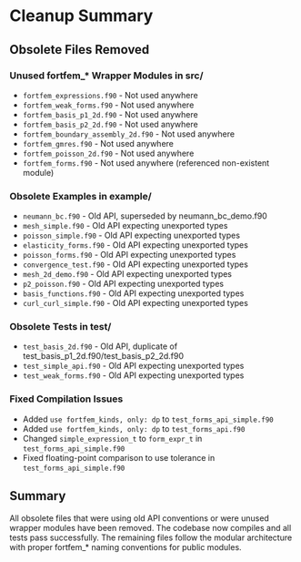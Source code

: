 # Cleanup Summary

## Obsolete Files Removed

### Unused fortfem_* Wrapper Modules in src/
- `fortfem_expressions.f90` - Not used anywhere
- `fortfem_weak_forms.f90` - Not used anywhere  
- `fortfem_basis_p1_2d.f90` - Not used anywhere
- `fortfem_basis_p2_2d.f90` - Not used anywhere
- `fortfem_boundary_assembly_2d.f90` - Not used anywhere
- `fortfem_gmres.f90` - Not used anywhere
- `fortfem_poisson_2d.f90` - Not used anywhere
- `fortfem_forms.f90` - Not used anywhere (referenced non-existent module)

### Obsolete Examples in example/
- `neumann_bc.f90` - Old API, superseded by neumann_bc_demo.f90
- `mesh_simple.f90` - Old API expecting unexported types
- `poisson_simple.f90` - Old API expecting unexported types
- `elasticity_forms.f90` - Old API expecting unexported types
- `poisson_forms.f90` - Old API expecting unexported types
- `convergence_test.f90` - Old API expecting unexported types
- `mesh_2d_demo.f90` - Old API expecting unexported types
- `p2_poisson.f90` - Old API expecting unexported types
- `basis_functions.f90` - Old API expecting unexported types
- `curl_curl_simple.f90` - Old API expecting unexported types

### Obsolete Tests in test/
- `test_basis_2d.f90` - Old API, duplicate of test_basis_p1_2d.f90/test_basis_p2_2d.f90
- `test_simple_api.f90` - Old API expecting unexported types
- `test_weak_forms.f90` - Old API expecting unexported types

### Fixed Compilation Issues
- Added `use fortfem_kinds, only: dp` to `test_forms_api_simple.f90`
- Added `use fortfem_kinds, only: dp` to `test_forms_api.f90`
- Changed `simple_expression_t` to `form_expr_t` in `test_forms_api_simple.f90`
- Fixed floating-point comparison to use tolerance in `test_forms_api_simple.f90`

## Summary
All obsolete files that were using old API conventions or were unused wrapper modules have been removed. The codebase now compiles and all tests pass successfully. The remaining files follow the modular architecture with proper fortfem_* naming conventions for public modules.